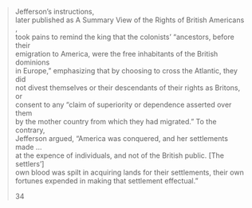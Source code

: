> Jefferson’s instructions,  
> later published as A Summary View of the Rights of British Americans ,  
> took pains to remind the king that the colonists’ “ancestors, before their  
> emigration to America, were the free inhabitants of the British dominions  
> in Europe,” emphasizing that by choosing to cross the Atlantic, they did  
> not divest themselves or their descendants of their rights as Britons, or  
> consent to any “claim of superiority or dependence asserted over them  
> by the mother country from which they had migrated.” To the contrary,  
> Jefferson argued, “America was conquered, and her settlements made ...  
> at the expence of individuals, and not of the British public. \[The settlers’\]  
> own blood was spilt in acquiring lands for their settlements, their own  
> fortunes expended in making that settlement effectual.”
> 
> 34


